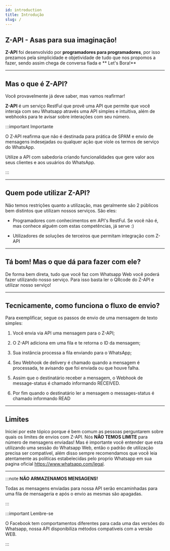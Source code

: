```yaml
---
id: introduction
title: Introdução
slug: /
---
```


## Z-API - Asas para sua imaginação!

**Z-API** foi desenvolvido por **programadores para programadores**, por isso prezamos pela simplicidade e objetividade de tudo que nos propomos a fazer, sendo assim chega de conversa fiada e ** Let's Bora!**

---

## Mas o que é Z-API?

Você provavelmente já deve saber, mas vamos reafirmar!

**Z-API** é um serviço RestFul que provê uma API que permite que você interaja com seu Whatsapp através uma API simples e intuitiva, além de webhooks para te avisar sobre interações com seu número.

:::important Importante

O Z-API reafirma que não é destinada para prática de SPAM e envio de mensagens indesejadas ou qualquer ação que viole os termos de serviço do WhatsApp.

Utilize a API com sabedoria criando funcionalidades que gere valor aos seus clientes e aos usuários do WhatsApp.

:::

---

## Quem pode utilizar Z-API?

Não temos restrições quanto a utilização, mas geralmente são 2 públicos bem distintos que utilizam nossos serviços. São eles:

- Programadores com conhecimentos em API's RestFul. Se você não é, mas conhece alguém com estas competências, já serve :)

- Utilizadores de soluções de terceiros que permitam integração com Z-API

---

## Tá bom! Mas o que dá para fazer com ele?

De forma bem direta, tudo que você faz com Whatsapp Web você poderá fazer utilizando nosso serviço. Para isso basta ler o QRcode do Z-API e utilizar nosso serviço!

---

## Tecnicamente, como funciona o fluxo de envio?

Para exemplificar, segue os passos de envio de uma mensagem de texto simples:

1. Você envia via API uma mensagem para o Z-API;

2. O Z-API adiciona em uma fila e te retorna o ID da mensagem;

3. Sua instância processa a fila enviando para o WhatsApp;

4. Seu Webhook de delivery é chamado quando a mensagem é processada, te avisando que foi enviada ou que houve falha.

5. Assim que o destinatário receber a mensagem, o Webhook de message-status é chamado informando RECEIVED.

6. Por fim quando o destinatário ler a mensagem o messages-status é chamado informando READ

---

## Limites

Iniciei por este tópico porque é bem comum as pessoas perguntarem sobre quais os limites de envios com Z-API. Nós **NÃO TEMOS LIMITE** para número de mensagens enviadas! Mas é importante você entender que esta utilizando uma sessão do Whatsapp Web, então o padrão de utilização precisa ser compatível, além disso sempre recomendamos que você leia atentamente as políticas estabelecidas pelo proprio Whatsapp em sua pagina oficial https://www.whatsapp.com/legal.

---

:::note **NÃO ARMAZENAMOS MENSAGENS!**

Todas as mensagens enviadas para nossa API serão encaminhadas para uma fila de mensageria e após o envio as mesmas são apagadas.

:::

:::important Lembre-se

O Facebook tem comportamentos diferentes para cada uma das versões do Whatsapp, nossa API disponibiliza métodos compativeis com a versão WEB.

:::
